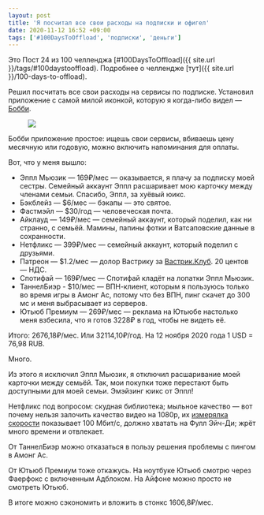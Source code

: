```yaml
---
layout: post
title: 'Я посчитал все свои расходы на подписки и офигел'
date: 2020-11-12 16:52 +09:00
tags: ['#100DaysToOffload', 'подписки', 'деньги']
---
```


Это Пост 24 из 100 челленджа [#100DaysToOffload]({{ site.url }}/tags/#100daystooffload). Подробнее о челлендже [тут]({{ site.url }}/100-days-to-offload).

Решил посчитать все свои расходы на сервисы по подписке. Установил приложение с самой милой иконкой, которую я когда-либо видел — [Бобби](https://apps.apple.com/ru/app/bobby-track-subscriptions/id1059152023).

<figure>
  <img src="{{ site.url }}/assets/images/my-subscriptions/bobby.png" data-action="zoom">
</figure>

Бобби приложение простое: ищешь свои сервисы, вбиваешь цену месячную или годовую, можно включить напоминания для оплаты.

Вот, что у меня вышло:

- Эппл Мьюзик — 169₽/мес — оказывается, я плачу за подписку моей сестры. Семейный аккаунт Эппл расшаривает мою карточку между членами семьи. Спасибо, Эппл, за хуёвый юикс.
- Бэкблейз — $6/мес — бэкапы — это святое.
- Фастмэйл — $30/год — человеческая почта.
- Айклауд — 149₽/мес — семейный аккаунт, который поделил, как ни странно, с семьёй. Мамины, папины фотки и Ватсаповские данные в сохранности.
- Нетфликс — 399₽/мес — семейный аккаунт, который поделил с друзьями.
- Патреон — $1.2/мес — долор Вастрику за [Вастрик.Клуб](https://vas3k.club/). 20 центов — НДС.
- Спотифай — 169₽/мес — Спотифай кладёт на лопатки Эппл Мьюзик.
- ТаннелБиэр - $10/мес — ВПН-клиент, которым я пользуюсь только во время игры в Амонг Ас, потому что без ВПН, пинг скачет до 300 мс и меня выбрасывает из серверов.
- Ютьюб Премиум — 269₽/мес — реклама на Ютьюбе настолько меня взбесила, что я готов 3228₽ в год, чтобы не видеть её.

Итого: 2676,18₽/мес. Или 32114,10₽/год. На 12 ноября 2020 года 1 USD = 76,98 RUB.

Много.

Из этого я исключил Эппл Мьюзик, я отключил расшаривание моей карточки между семьёй. Так, мои покупки тоже перестают быть доступными для моей семьи. Эмэйзинг юикс от Эппл!

Нетфликс под вопросом: скудная библиотека; мыльное качество — вот почему нельзя залочить качество видео на 1080p, их [измерялка скорости](https://fast.com/) показывает 100 Мбит/с, должно хватать на Фулл Эйч-Ди; жрёт много времени и отвлекает.

От ТаннелБиэр можно отказаться в пользу решения проблемы с пингом в Амонг Ас.

От Ютьюб Премиум тоже откажусь. На ноутбуке Ютьюб смотрю через Фаерфокс с включенным Адблоком. На Айфоне можно просто не смотреть Ютьюб.

В итоге можно сэкономить и вложить в стонкс 1606,8₽/мес.
